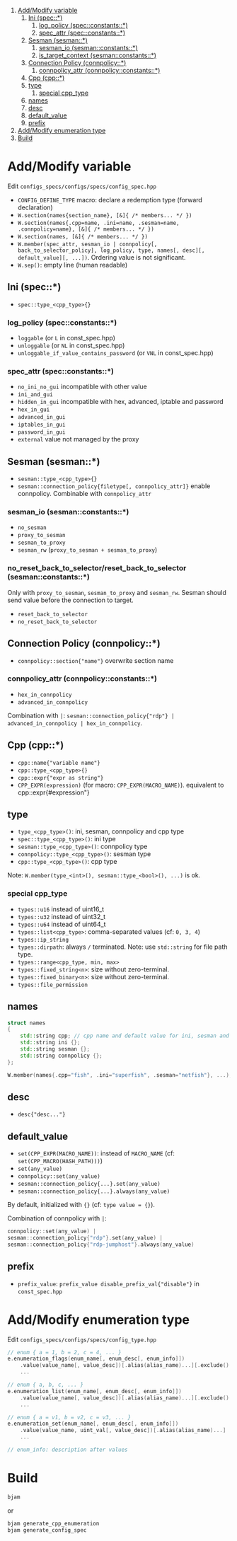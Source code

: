 1. [Add/Modify variable](#addmodify-variable)
    1. [Ini (spec::*)](#ini-spec)
        1. [log_policy (spec::constants::*)](#log_policy-specconstants)
        2. [spec_attr (spec::constants::*)](#spec_attr-specconstants)
    2. [Sesman (sesman::*)](#sesman-sesman)
        1. [sesman_io (sesman::constants::*)](#sesman_io-sesmanconstants)
        2. [is_target_context (sesman::constants::*)](#is_target_context-sesmanconstants)
    3. [Connection Policy (connpolicy::*)](#connection-policy-connpolicy)
        1. [connpolicy_attr (connpolicy::constants::*)](#connpolicy_attr-connpolicyconstants)
    4. [Cpp (cpp::*)](#cpp-cpp)
    5. [type](#type)
        1. [special cpp_type](#special-cpp_type)
    6. [names](#names)
    7. [desc](#desc)
    8. [default_value](#default_value)
    9. [prefix](#prefix)
2. [Add/Modify enumeration type](#addmodify-enumeration-type)
3. [Build](#build)


# Add/Modify variable

Edit `configs_specs/configs/specs/config_spec.hpp`

- `CONFIG_DEFINE_TYPE` macro: declare a redemption type (forward declaration)
- `W.section(names{section_name}, [&]{ /* members... */ })`
- `W.section(names{.cpp=name, .ini=name, .sesman=name, .connpolicy=name}, [&]{ /* members... */ })`
- `W.section(names, [&]{ /* members... */ })`
- `W.member(spec_attr, sesman_io | connpolicy[, back_to_selector_policy], log_policy, type, names[, desc][, default_value][, ...])`. Ordering value is not significant.
- `W.sep()`: empty line (human readable)



## Ini (spec::*)

- `spec::type_<cpp_type>{}`


### log_policy (spec::constants::*)

- `loggable` (or `L` in const_spec.hpp)
- `unloggable` (or `NL` in const_spec.hpp)
- `unloggable_if_value_contains_password` (or `VNL` in const_spec.hpp)


### spec_attr (spec::constants::*)

- `no_ini_no_gui` incompatible with other value
- `ini_and_gui`
- `hidden_in_gui` incompatible with hex, advanced, iptable and password
- `hex_in_gui`
- `advanced_in_gui`
- `iptables_in_gui`
- `password_in_gui`
- `external` value not managed by the proxy



## Sesman (sesman::*)

- `sesman::type_<cpp_type>{}`
- `sesman::connection_policy{filetype[, connpolicy_attr]}` enable connpolicy. Combinable with `connpolicy_attr`


### sesman_io (sesman::constants::*)

- `no_sesman`
- `proxy_to_sesman`
- `sesman_to_proxy`
- `sesman_rw` (`proxy_to_sesman + sesman_to_proxy`)


### no_reset_back_to_selector/reset_back_to_selector (sesman::constants::*)

Only with `proxy_to_sesman`, `sesman_to_proxy` and `sesman_rw`. Sesman should send value before the connection to target.

- `reset_back_to_selector`
- `no_reset_back_to_selector`



## Connection Policy (connpolicy::*)

- `connpolicy::section{"name"}` overwrite section name


### connpolicy_attr (connpolicy::constants::*)

- `hex_in_connpolicy`
- `advanced_in_connpolicy`

Combination with `|`: `sesman::connection_policy{"rdp"} | advanced_in_connpolicy | hex_in_connpolicy`.



## Cpp (cpp::*)

- `cpp::name{"variable name"}`
- `cpp::type_<cpp_type>{}`
- `cpp::expr{"expr as string"}`
- `CPP_EXPR(expression)` (for macro: `CPP_EXPR(MACRO_NAME)`). equivalent to cpp::expr{#expression"}



## type

- `type_<cpp_type>()`: ini, sesman, connpolicy and cpp type
- `spec::type_<cpp_type>()`: ini type
- `sesman::type_<cpp_type>()`: connpolicy type
- `connpolicy::type_<cpp_type>()`: sesman type
- `cpp::type_<cpp_type>()`: cpp type

Note: `W.member(type_<int>(), sesman::type_<bool>(), ...)` is ok.

### special cpp_type

- `types::u16` instead of uint16_t
- `types::u32` instead of uint32_t
- `types::u64` instead of uint64_t
- `types::list<cpp_type>`: comma-separated values (cf: `0, 3, 4`)
- `types::ip_string`
- `types::dirpath`: always `/` terminated. Note: use `std::string` for file path type.
- `types::range<cpp_type, min, max>`
- `types::fixed_string<n>`: size without zero-terminal.
- `types::fixed_binary<n>`: size without zero-terminal.
- `types::file_permission`



## names

```cpp
struct names
{
    std::string cpp; // cpp name and default value for ini, sesman and connpolicy
    std::string ini {};
    std::string sesman {};
    std::string connpolicy {};
};
```

```cpp
W.member(names{.cpp="fish", .ini="superfish", .sesman="netfish"}, ...);
```



## desc

- `desc{"desc..."}`



## default_value

- `set(CPP_EXPR(MACRO_NAME))`: instead of `MACRO_NAME` (cf: `set(CPP_MACRO(HASH_PATH)))`)
- `set(any_value)`
- `connpolicy::set(any_value)`
- `sesman::connection_policy{...}.set(any_value)`
- `sesman::connection_policy{...}.always(any_value)`

By default, initialized with `{}` (cf: `type value = {}`).

Combination of connpolicy with `|`:

```cpp
connpolicy::set(any_value) |
sesman::connection_policy{"rdp"}.set(any_value) |
sesman::connection_policy{"rdp-jumphost"}.always(any_value)
```

## prefix

- `prefix_value`: `prefix_value disable_prefix_val{"disable"}` in `const_spec.hpp`


# Add/Modify enumeration type

Edit `configs_specs/configs/specs/config_type.hpp`

```cpp
// enum { a = 1, b = 2, c = 4, ... }
e.enumeration_flags(enum_name[, enum_desc[, enum_info]])
    .value(value_name[, value_desc])[.alias(alias_name)...][.exclude()...]
    ...

// enum { a, b, c, ... }
e.enumeration_list(enum_name[, enum_desc[, enum_info]])
    .value(value_name[, value_desc])[.alias(alias_name)...][.exclude()...]
    ...

// enum { a = v1, b = v2, c = v3, ... }
e.enumeration_set(enum_name[, enum_desc[, enum_info]])
    .value(value_name, uint_val[, value_desc])[.alias(alias_name)...]
    ...

// enum_info: description after values
```


# Build

```bash
bjam
```

or

```bash
bjam generate_cpp_enumeration
bjam generate_config_spec
```
